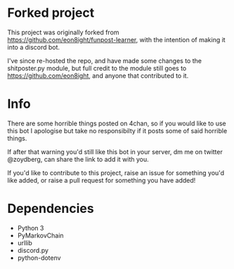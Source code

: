 # Forked project

This project was originally forked from https://github.com/eon8ight/funpost-learner, with the intention of making it into a discord bot.

I've since re-hosted the repo, and have made some changes to the shitposter.py module, but full credit to the module still goes to https://github.com/eon8ight, and anyone that contributed to it.

# Info

There are some horrible things posted on 4chan, so if you would like to use this bot I apologise but take no responsibilty if it posts some of said horrible things.

If after that warning you'd still like this bot in your server, dm me on twitter @zoydberg, can share the link to add it with you.

If you'd like to contribute to this project, raise an issue for something you'd like added, or raise a pull request for something you have added!

# Dependencies

* Python 3
* PyMarkovChain
* urllib
* discord.py
* python-dotenv

